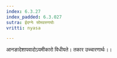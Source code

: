 ```yaml
---
index: 6.3.27
index_padded: 6.3.027
sutra: ईदग्नेः सोमवरुणयोः
vritti: nyasa

---
```

आनङादेशापवादोऽयमीकारो विधीयते। तकार उच्चारणार्थः।।